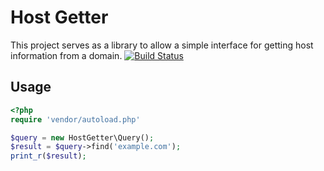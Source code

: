 # Host Getter
This project serves as a library to allow a simple interface for getting host information from a domain.
[![Build Status](https://travis-ci.org/corycollier/host-getter.svg?branch=master)](https://travis-ci.org/corycollier/host-getter)

## Usage
```php
<?php
require 'vendor/autoload.php'

$query = new HostGetter\Query();
$result = $query->find('example.com');
print_r($result);
```
